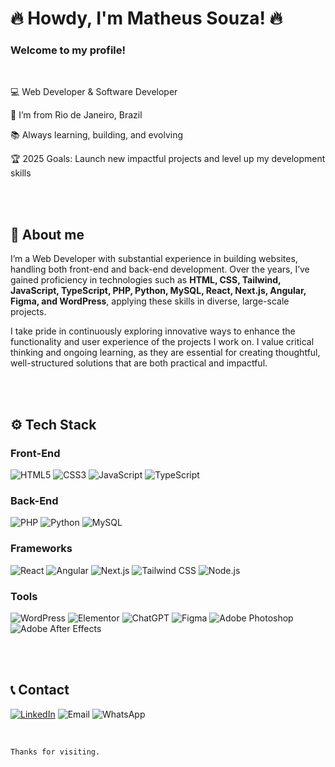 # 🔥 Howdy, I'm Matheus Souza! 🔥

### Welcome to my profile!


<br>

💻 Web Developer & Software Developer

📍 I’m from Rio de Janeiro, Brazil

📚 Always learning, building, and evolving

🏆 2025 Goals: Launch new impactful projects and level up my development skills

<br>


<br>

## 🧠 About me

I’m a Web Developer with substantial experience in building websites, handling both front-end and back-end development. Over the years, I’ve gained proficiency in technologies such as **HTML, CSS, Tailwind, JavaScript, TypeScript, PHP, Python, MySQL, React, Next.js, Angular, Figma, and WordPress**, applying these skills in diverse, large-scale projects.

I take pride in continuously exploring innovative ways to enhance the functionality and user experience of the projects I work on. I value critical thinking and ongoing learning, as they are essential for creating thoughtful, well-structured solutions that are both practical and impactful.

<br>


<br>

## ⚙ Tech Stack

### Front-End
![HTML5](https://img.shields.io/badge/HTML5-E34F26?style=for-the-badge&logo=html5&logoColor=E34F26&color=ffffff&labelColor=000000)
![CSS3](https://img.shields.io/badge/CSS3-1572B6?style=for-the-badge&logo=css3&logoColor=1572B6&color=ffffff&labelColor=000000)
![JavaScript](https://img.shields.io/badge/JavaScript-323330?style=for-the-badge&logo=javascript&logoColor=F7DF1E&color=ffffff&labelColor=000000)
![TypeScript](https://img.shields.io/badge/TypeScript-007ACC?style=for-the-badge&logo=typescript&logoColor=007ACC&color=ffffff&labelColor=000000)

### Back-End
![PHP](https://img.shields.io/badge/PHP-777BB4?style=for-the-badge&logo=php&logoColor=777BB4&color=ffffff&labelColor=000000)
![Python](https://img.shields.io/badge/Python-FFD43B?style=for-the-badge&logo=python&logoColor=3776AB&color=ffffff&labelColor=000000)
![MySQL](https://img.shields.io/badge/MySQL-005C84?style=for-the-badge&logo=mysql&logoColor=005C84&color=ffffff&labelColor=000000)

### Frameworks
![React](https://img.shields.io/badge/React-20232A?style=for-the-badge&logo=react&logoColor=61DAFB&color=ffffff&labelColor=000000)
![Angular](https://img.shields.io/badge/Angular-DD0031?style=for-the-badge&logo=angular&logoColor=DD0031&color=ffffff&labelColor=000000)
![Next.js](https://img.shields.io/badge/next%20js-000000?style=for-the-badge&logo=nextdotjs&logoColor=000000&color=ffffff&labelColor=000000)
![Tailwind CSS](https://img.shields.io/badge/Tailwind_CSS-38B2AC?style=for-the-badge&logo=tailwind-css&logoColor=38B2AC&color=ffffff&labelColor=000000)
![Node.js](https://img.shields.io/badge/Node%20js-339933?style=for-the-badge&logo=nodedotjs&logoColor=339933&color=ffffff&labelColor=000000)

### Tools
![WordPress](https://img.shields.io/badge/Wordpress-21759B?style=for-the-badge&logo=wordpress&logoColor=21759B&color=ffffff&labelColor=000000)
![Elementor](https://img.shields.io/badge/Elementor-92003B?style=for-the-badge&logo=elementor&logoColor=92003B&color=ffffff&labelColor=000000)
![ChatGPT](https://img.shields.io/badge/ChatGPT-74aa9c?style=for-the-badge&logo=openai&logoColor=74aa9c&color=ffffff&labelColor=000000)
![Figma](https://img.shields.io/badge/Figma-F24E1E?style=for-the-badge&logo=figma&logoColor=F24E1E&color=ffffff&labelColor=000000)
![Adobe Photoshop](https://img.shields.io/badge/Adobe%20Photoshop-31A8FF?style=for-the-badge&logo=Adobe%20Photoshop&logoColor=31A8FF&color=ffffff&labelColor=000000)
![Adobe After Effects](https://img.shields.io/badge/Adobe%20after%20affects-CF96FD?style=for-the-badge&logo=Adobe%20after%20effects&logoColor=CF96FD&color=ffffff&labelColor=000000)

<br>


<br>

## 📞 Contact
[![LinkedIn](https://img.shields.io/badge/LinkedIn-0077B5?style=for-the-badge&logo=linkedin&logoColor=0077B5&color=ffffff&labelColor=000000)](https://www.linkedin.com/in/matheusouzadev/)
![Email](https://img.shields.io/badge/Email-D14836?style=for-the-badge&logo=gmail&logoColor=D14836&color=ffffff&labelColor=000000)
![WhatsApp](https://img.shields.io/badge/WhatsApp-25D366?style=for-the-badge&logo=whatsapp&logoColor=25D366&color=ffffff&labelColor=000000)

<br>



```Thanks for visiting.```
